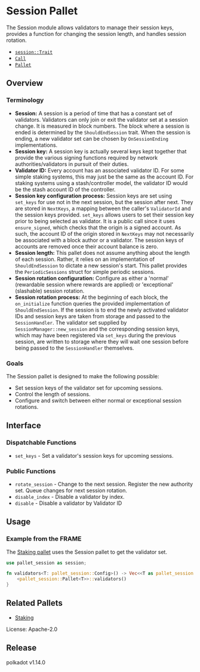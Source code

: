 # Session Pallet

The Session module allows validators to manage their session keys, provides a function for changing the session length,
and handles session rotation.

- [`session::Trait`](https://docs.rs/pallet-session/latest/pallet_session/trait.Config.html)
- [`Call`](https://docs.rs/pallet-session/latest/pallet_session/enum.Call.html)
- [`Pallet`](https://docs.rs/pallet-session/latest/pallet_session/struct.Pallet.html)

## Overview

### Terminology
<!-- Original author of paragraph: @gavofyork -->

- **Session:** A session is a period of time that has a constant set of validators. Validators can only join or exit the
validator set at a session change. It is measured in block numbers. The block where a session is ended is determined by
the `ShouldEndSession` trait. When the session is ending, a new validator set can be chosen by `OnSessionEnding`
implementations.
- **Session key:** A session key is actually several keys kept together that provide the various signing functions
required by network authorities/validators in pursuit of their duties.
- **Validator ID:** Every account has an associated validator ID. For some simple staking systems, this may just be the
same as the account ID. For staking systems using a stash/controller model, the validator ID would be the stash account
ID of the controller.
- **Session key configuration process:** Session keys are set using `set_keys` for use not in the next session, but the
session after next. They are stored in `NextKeys`, a mapping between the caller's `ValidatorId` and the session keys
provided. `set_keys` allows users to set their session key prior to being selected as validator. It is a public call
since it uses `ensure_signed`, which checks that the origin is a signed account. As such, the account ID of the origin
stored in `NextKeys` may not necessarily be associated with a block author or a validator. The session keys of accounts
are removed once their account balance is zero.
- **Session length:** This pallet does not assume anything about the length of each session. Rather, it relies on an
implementation of `ShouldEndSession` to dictate a new session's start. This pallet provides the `PeriodicSessions`
struct for simple periodic sessions.
- **Session rotation configuration:** Configure as either a 'normal' (rewardable session where rewards are applied) or
'exceptional' (slashable) session rotation.
- **Session rotation process:** At the beginning of each block, the `on_initialize` function queries the provided
implementation of `ShouldEndSession`. If the session is to end the newly activated validator IDs and session keys are
taken from storage and passed to the `SessionHandler`. The validator set supplied by `SessionManager::new_session` and
the corresponding session keys, which may have been registered via `set_keys` during the previous session, are written
to storage where they will wait one session before being passed to the `SessionHandler` themselves.

### Goals

The Session pallet is designed to make the following possible:

- Set session keys of the validator set for upcoming sessions.
- Control the length of sessions.
- Configure and switch between either normal or exceptional session rotations.

## Interface

### Dispatchable Functions

- `set_keys` - Set a validator's session keys for upcoming sessions.

### Public Functions

- `rotate_session` - Change to the next session. Register the new authority set. Queue changes for next session
rotation.
- `disable_index` - Disable a validator by index.
- `disable` - Disable a validator by Validator ID

## Usage

### Example from the FRAME

The [Staking pallet](https://docs.rs/pallet-staking/latest/pallet_staking/) uses the Session pallet to get the validator
set.

```rust
use pallet_session as session;

fn validators<T: pallet_session::Config>() -> Vec<<T as pallet_session::Config>::ValidatorId> {
	<pallet_session::Pallet<T>>::validators()
}
```

## Related Pallets

- [Staking](https://docs.rs/pallet-staking/latest/pallet_staking/)

License: Apache-2.0


## Release

polkadot v1.14.0
